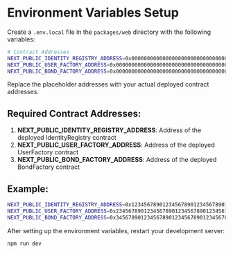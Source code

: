 # Environment Variables Setup

Create a `.env.local` file in the `packages/web` directory with the following variables:

```bash
# Contract Addresses
NEXT_PUBLIC_IDENTITY_REGISTRY_ADDRESS=0x0000000000000000000000000000000000000000
NEXT_PUBLIC_USER_FACTORY_ADDRESS=0x0000000000000000000000000000000000000000
NEXT_PUBLIC_BOND_FACTORY_ADDRESS=0x0000000000000000000000000000000000000000
```

Replace the placeholder addresses with your actual deployed contract addresses.

## Required Contract Addresses:

1. **NEXT_PUBLIC_IDENTITY_REGISTRY_ADDRESS**: Address of the deployed IdentityRegistry contract
2. **NEXT_PUBLIC_USER_FACTORY_ADDRESS**: Address of the deployed UserFactory contract  
3. **NEXT_PUBLIC_BOND_FACTORY_ADDRESS**: Address of the deployed BondFactory contract

## Example:

```bash
NEXT_PUBLIC_IDENTITY_REGISTRY_ADDRESS=0x1234567890123456789012345678901234567890
NEXT_PUBLIC_USER_FACTORY_ADDRESS=0x2345678901234567890123456789012345678901
NEXT_PUBLIC_BOND_FACTORY_ADDRESS=0x3456789012345678901234567890123456789012
```

After setting up the environment variables, restart your development server:

```bash
npm run dev
```
